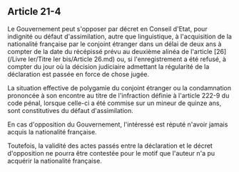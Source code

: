 Article 21-4
----
Le Gouvernement peut s'opposer par décret en Conseil d'Etat, pour indignité ou
défaut d'assimilation, autre que linguistique, à l'acquisition de la nationalité
française par le conjoint étranger dans un délai de deux ans à compter de la
date du récépissé prévu au deuxième alinéa de l'article [26](/Livre Ier/Titre Ier bis/Article 26.md) ou, si
l'enregistrement a été refusé, à compter du jour où la décision judiciaire
admettant la régularité de la déclaration est passée en force de chose jugée.

La situation effective de polygamie du conjoint étranger ou la condamnation
prononcée à son encontre au titre de l'infraction définie à l'article 222-9 du
code pénal, lorsque celle-ci a été commise sur un mineur de quinze ans, sont
constitutives du défaut d'assimilation.

En cas d'opposition du Gouvernement, l'intéressé est réputé n'avoir jamais
acquis la nationalité française.

Toutefois, la validité des actes passés entre la déclaration et le décret
d'opposition ne pourra être contestée pour le motif que l'auteur n'a pu acquérir
la nationalité française.
